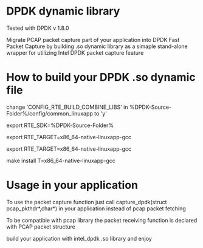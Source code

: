 # DPDK dynamic library

Tested with DPDK v 1.8.0

Migrate PCAP packet capture part of your application into DPDK Fast Packet Capture by building .so dynamic library as a simaple stand-alone wrapper for utilizing Intel DPDK packet capture feature



# How to build your DPDK .so dynamic file

change 'CONFIG_RTE_BUILD_COMBINE_LIBS' in %DPDK-Source-Folder%/config/common_linuxapp to 'y'

export RTE_SDK=%DPDK-Source-Folder%

export RTE_TARGET=x86_64-native-linuxapp-gcc

export RTE_TARGET=x86_64-native-linuxapp-gcc

make install T=x86_64-native-linuxapp-gcc
 


 
# Usage in your application

To use the packet capture function just call capture_dpdk(struct pcap_pkthdr*,char*) in your application instead of pcap packet fetching

To be compatible with pcap library the packet receiving function is declared with PCAP packet structure

build your application with intel_dpdk .so library and enjoy  
